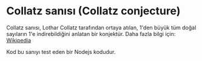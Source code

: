 # Collatz sanısı (Collatz conjecture) 

Collatz sanısı, Lothar Collatz tarafından ortaya atılan, 1'den büyük tüm doğal sayıların 1'e indirebildiğini anlatan bir konjektür. Daha fazla bilgi için: [Wikipedia](https://tr.wikipedia.org/wiki/Collatz_san%C4%B1s%C4%B1)

Kod bu sanıyı test eden bir Nodejs kodudur.
